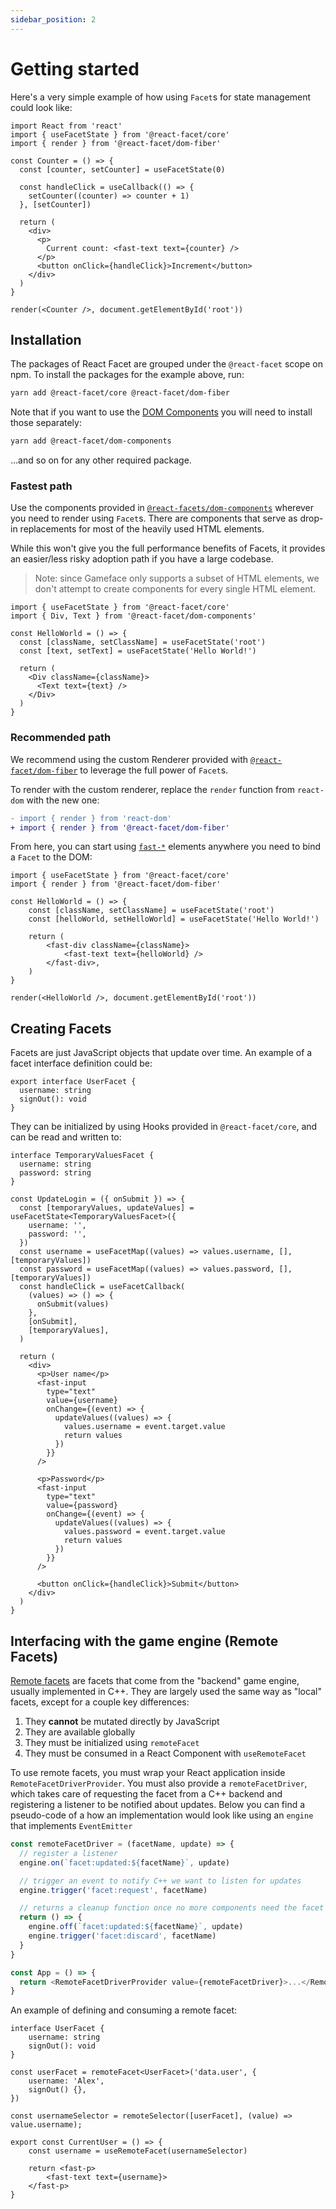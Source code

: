 ```yaml
---
sidebar_position: 2
---
```


# Getting started

Here's a very simple example of how using `Facet`s for state management could look like:

```tsx
import React from 'react'
import { useFacetState } from '@react-facet/core'
import { render } from '@react-facet/dom-fiber'

const Counter = () => {
  const [counter, setCounter] = useFacetState(0)

  const handleClick = useCallback(() => {
    setCounter((counter) => counter + 1)
  }, [setCounter])

  return (
    <div>
      <p>
        Current count: <fast-text text={counter} />
      </p>
      <button onClick={handleClick}>Increment</button>
    </div>
  )
}

render(<Counter />, document.getElementById('root'))
```

## Installation

The packages of React Facet are grouped under the `@react-facet` scope on npm. To install the packages for the example above, run:

```sh
yarn add @react-facet/core @react-facet/dom-fiber
```

Note that if you want to use the [DOM Components](api/dom-components) you will need to install those separately:

```sh
yarn add @react-facet/dom-components
```

…and so on for any other required package.

### Fastest path

Use the components provided in [`@react-facets/dom-components`](api/dom-components) wherever you need to render using `Facet`s. There are components that serve as drop-in replacements for most of the heavily used HTML elements.

While this won't give you the full performance benefits of Facets, it provides an easier/less risky adoption path if you have a large codebase.

> Note: since Gameface only supports a subset of HTML elements, we don't attempt to create components for every single HTML element.

```tsx
import { useFacetState } from '@react-facet/core'
import { Div, Text } from '@react-facet/dom-components'

const HelloWorld = () => {
  const [className, setClassName] = useFacetState('root')
  const [text, setText] = useFacetState('Hello World!')

  return (
    <Div className={className}>
      <Text text={text} />
    </Div>
  )
}
```

### Recommended path

We recommend using the custom Renderer provided with [`@react-facet/dom-fiber`](rendering/using-the-custom-renderer) to leverage the full power of `Facet`s.

To render with the custom renderer, replace the `render` function from `react-dom` with the new one:

```diff
- import { render } from 'react-dom'
+ import { render } from '@react-facet/dom-fiber'
```

From here, you can start using [`fast-*`](api/fast-components) elements anywhere you need to bind a `Facet` to the DOM:

```tsx
import { useFacetState } from '@react-facet/core'
import { render } from '@react-facet/dom-fiber'

const HelloWorld = () => {
	const [className, setClassName] = useFacetState('root')
	const [helloWorld, setHelloWorld] = useFacetState('Hello World!')

	return (
		<fast-div className={className}>
			<fast-text text={helloWorld} />
		</fast-div>,
	)
}

render(<HelloWorld />, document.getElementById('root'))
```

## Creating Facets

Facets are just JavaScript objects that update over time. An example of a facet interface definition could be:

```tsx
export interface UserFacet {
  username: string
  signOut(): void
}
```

They can be initialized by using Hooks provided in `@react-facet/core`, and can be read and written to:

```tsx
interface TemporaryValuesFacet {
  username: string
  password: string
}

const UpdateLogin = ({ onSubmit }) => {
  const [temporaryValues, updateValues] = useFacetState<TemporaryValuesFacet>({
    username: '',
    password: '',
  })
  const username = useFacetMap((values) => values.username, [], [temporaryValues])
  const password = useFacetMap((values) => values.password, [], [temporaryValues])
  const handleClick = useFacetCallback(
    (values) => () => {
      onSubmit(values)
    },
    [onSubmit],
    [temporaryValues],
  )

  return (
    <div>
      <p>User name</p>
      <fast-input
        type="text"
        value={username}
        onChange={(event) => {
          updateValues((values) => {
            values.username = event.target.value
            return values
          })
        }}
      />

      <p>Password</p>
      <fast-input
        type="text"
        value={password}
        onChange={(event) => {
          updateValues((values) => {
            values.password = event.target.value
            return values
          })
        }}
      />

      <button onClick={handleClick}>Submit</button>
    </div>
  )
}
```

## Interfacing with the game engine (Remote Facets)

[Remote facets](game-ui-development/remote) are facets that come from the "backend" game engine, usually implemented in C++. They are largely used the same way as "local" facets, except for a couple key differences:

1. They **cannot** be mutated directly by JavaScript
2. They are available globally
3. They must be initialized using `remoteFacet`
4. They must be consumed in a React Component with `useRemoteFacet`

To use remote facets, you must wrap your React application inside `RemoteFacetDriverProvider`. You must also provide a `remoteFacetDriver`, which takes care of requesting the facet from a C++ backend and registering a listener to be notified about updates. Below you can find a pseudo-code of a how an implementation would look like using an `engine` that implements `EventEmitter`

```ts
const remoteFacetDriver = (facetName, update) => {
  // register a listener
  engine.on(`facet:updated:${facetName}`, update)

  // trigger an event to notify C++ we want to listen for updates
  engine.trigger('facet:request', facetName)

  // returns a cleanup function once no more components need the facet data
  return () => {
    engine.off(`facet:updated:${facetName}`, update)
    engine.trigger('facet:discard', facetName)
  }
}

const App = () => {
  return <RemoteFacetDriverProvider value={remoteFacetDriver}>...</RemoteFacetDriverProvider>
}
```

An example of defining and consuming a remote facet:

```tsx
interface UserFacet {
	username: string
	signOut(): void
}

const userFacet = remoteFacet<UserFacet>('data.user', {
	username: 'Alex',
	signOut() {},
})

const usernameSelector = remoteSelector([userFacet], (value) => value.username);

export const CurrentUser = () => {
	const username = useRemoteFacet(usernameSelector)

	return <fast-p>
		<fast-text text={username}>
	</fast-p>
}
```
